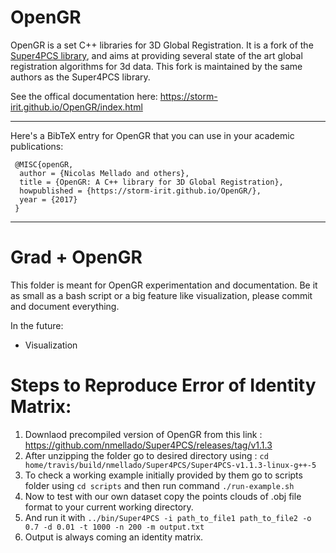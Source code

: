 # OpenGR

OpenGR is a set C++ libraries for 3D Global Registration.
It is a fork of the [Super4PCS library](https://github.com/nmellado/Super4PCS), and aims at providing several state of the art global registration algorithms for 3d data.
This fork is maintained by the same authors as the Super4PCS library.

See the offical documentation here: https://storm-irit.github.io/OpenGR/index.html

---

Here's a BibTeX entry for OpenGR that you can use in your academic publications:

```
 @MISC{openGR,
  author = {Nicolas Mellado and others},
  title = {OpenGR: A C++ library for 3D Global Registration},
  howpublished = {https://storm-irit.github.io/OpenGR/},
  year = {2017}
 }
```

---

# Grad + OpenGR

This folder is meant for OpenGR experimentation and documentation. Be it as small as a bash script or a big feature like visualization, please commit and document everything.

In the future:

-   Visualization

# Steps to Reproduce Error of Identity Matrix:

1. Downlaod precompiled version of OpenGR from this link : https://github.com/nmellado/Super4PCS/releases/tag/v1.1.3
2. After unzipping the folder go to desired directory using :
   `cd home/travis/build/nmellado/Super4PCS/Super4PCS-v1.1.3-linux-g++-5`
3. To check a working example initially provided by them go to scripts folder using
   `cd scripts`
   and then run command `./run-example.sh`
4. Now to test with our own dataset copy the points clouds of .obj file format to your current working directory.
5. And run it with `../bin/Super4PCS -i path_to_file1 path_to_file2 -o 0.7 -d 0.01 -t 1000 -n 200 -m output.txt`
6. Output is always coming an identity matrix.
